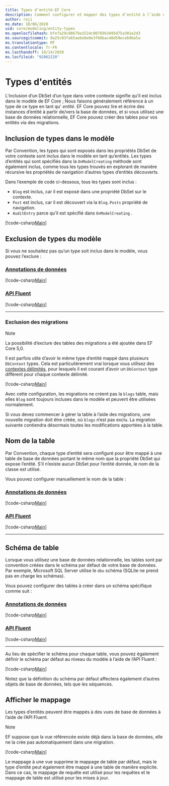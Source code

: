 ```yaml
---
title: Types d’entité-EF Core
description: Comment configurer et mapper des types d’entité à l’aide de Entity Framework Core
author: roji
ms.date: 10/06/2020
uid: core/modeling/entity-types
ms.openlocfilehash: bfefa29c08679a1524c00769b3495d75a301e2d3
ms.sourcegitcommit: 0a25c03fa65ae6e0e0e3f66bac48d59eceb96a5a
ms.translationtype: MT
ms.contentlocale: fr-FR
ms.lasthandoff: 10/14/2020
ms.locfileid: "92062228"
---
```

# <a name="entity-types"></a>Types d'entités

L’inclusion d’un DbSet d’un type dans votre contexte signifie qu’il est inclus dans le modèle de EF Core ; Nous faisons généralement référence à un type de ce type en tant qu' *entité*. EF Core pouvez lire et écrire des instances d’entité à partir de/vers la base de données, et si vous utilisez une base de données relationnelle, EF Core pouvez créer des tables pour vos entités via des migrations.

## <a name="including-types-in-the-model"></a>Inclusion de types dans le modèle

Par Convention, les types qui sont exposés dans les propriétés DbSet de votre contexte sont inclus dans le modèle en tant qu’entités. Les types d’entités qui sont spécifiés dans la `OnModelCreating` méthode sont également inclus, comme tous les types trouvés en explorant de manière récursive les propriétés de navigation d’autres types d’entités découverts.

Dans l’exemple de code ci-dessous, tous les types sont inclus :

* `Blog` est inclus, car il est exposé dans une propriété DbSet sur le contexte.
* `Post` est inclus, car il est découvert via la `Blog.Posts` propriété de navigation.
* `AuditEntry` parce qu’il est spécifié dans `OnModelCreating` .

[!code-csharp[Main](../../../samples/core/Modeling/Conventions/EntityTypes.cs?name=EntityTypes&highlight=3,7,16)]

## <a name="excluding-types-from-the-model"></a>Exclusion de types du modèle

Si vous ne souhaitez pas qu’un type soit inclus dans le modèle, vous pouvez l’exclure :

### <a name="data-annotations"></a>[Annotations de données](#tab/data-annotations)

[!code-csharp[Main](../../../samples/core/Modeling/DataAnnotations/IgnoreType.cs?name=IgnoreType&highlight=1)]

### <a name="fluent-api"></a>[API Fluent](#tab/fluent-api)

[!code-csharp[Main](../../../samples/core/Modeling/FluentAPI/IgnoreType.cs?name=IgnoreType&highlight=3)]

***

### <a name="excluding-from-migrations"></a>Exclusion des migrations

> [!NOTE]
> La possibilité d’exclure des tables des migrations a été ajoutée dans EF Core 5,0.

Il est parfois utile d’avoir le même type d’entité mappé dans plusieurs `DbContext` types. Cela est particulièrement vrai lorsque vous utilisez des [contextes délimités](https://www.martinfowler.com/bliki/BoundedContext.html), pour lesquels il est courant d’avoir un `DbContext` type différent pour chaque contexte délimité.

[!code-csharp[Main](../../../samples/core/Modeling/FluentAPI/TableExcludeFromMigrations.cs?name=TableExcludeFromMigrations&highlight=4)]

Avec cette configuration, les migrations ne créent pas la `blogs` table, mais elles `Blog` sont toujours incluses dans le modèle et peuvent être utilisées normalement.

Si vous devez commencer à gérer la table à l’aide des migrations, une nouvelle migration doit être créée, où `blogs` n’est pas exclu. La migration suivante contiendra désormais toutes les modifications apportées à la table.

## <a name="table-name"></a>Nom de la table

Par Convention, chaque type d’entité sera configuré pour être mappé à une table de base de données portant le même nom que la propriété DbSet qui expose l’entité. S’il n’existe aucun DbSet pour l’entité donnée, le nom de la classe est utilisé.

Vous pouvez configurer manuellement le nom de la table :

### <a name="data-annotations"></a>[Annotations de données](#tab/data-annotations)

[!code-csharp[Main](../../../samples/core/Modeling/DataAnnotations/TableName.cs?Name=TableName&highlight=1)]

### <a name="fluent-api"></a>[API Fluent](#tab/fluent-api)

[!code-csharp[Main](../../../samples/core/Modeling/FluentAPI/TableName.cs?Name=TableName&highlight=3-4)]

***

## <a name="table-schema"></a>Schéma de table

Lorsque vous utilisez une base de données relationnelle, les tables sont par convention créées dans le schéma par défaut de votre base de données. Par exemple, Microsoft SQL Server utilise le `dbo` schéma (SQLite ne prend pas en charge les schémas).

Vous pouvez configurer des tables à créer dans un schéma spécifique comme suit :

### <a name="data-annotations"></a>[Annotations de données](#tab/data-annotations)

[!code-csharp[Main](../../../samples/core/Modeling/DataAnnotations/TableNameAndSchema.cs?name=TableNameAndSchema&highlight=1)]

### <a name="fluent-api"></a>[API Fluent](#tab/fluent-api)

[!code-csharp[Main](../../../samples/core/Modeling/FluentAPI/TableNameAndSchema.cs?name=TableNameAndSchema&highlight=3-4)]

***

Au lieu de spécifier le schéma pour chaque table, vous pouvez également définir le schéma par défaut au niveau du modèle à l’aide de l’API Fluent :

[!code-csharp[Main](../../../samples/core/Modeling/FluentAPI/DefaultSchema.cs?name=DefaultSchema&highlight=3)]

Notez que la définition du schéma par défaut affectera également d’autres objets de base de données, tels que les séquences.

## <a name="view-mapping"></a>Afficher le mappage

Les types d’entités peuvent être mappés à des vues de base de données à l’aide de l’API Fluent.

> [!Note]
> EF suppose que la vue référencée existe déjà dans la base de données, elle ne la crée pas automatiquement dans une migration.

[!code-csharp[Main](../../../samples/core/Modeling/FluentAPI/ViewNameAndSchema.cs?name=ViewNameAndSchema&highlight=1)]

 Le mappage à une vue supprime le mappage de table par défaut, mais le type d’entité peut également être mappé à une table de manière explicite. Dans ce cas, le mappage de requête est utilisé pour les requêtes et le mappage de table est utilisé pour les mises à jour.
